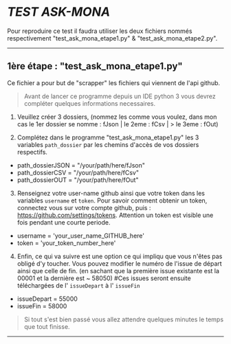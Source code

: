 # _TEST ASK-MONA_

Pour reproduire ce test il faudra utiliser les deux fichiers nommés respectivement "test_ask_mona_etape1.py" & "test_ask_mona_etape2.py".
_______________________________________________________________________________________________________________________________

## 1ère étape : "test_ask_mona_etape1.py"
Ce fichier a pour but de "scrapper" les fichiers qui viennent de l'api github.

> Avant de lancer ce programme depuis un IDE python 3 vous devrez compléter quelques informations necessaires.

1) Veuillez créer 3 dossiers, (nommez les comme vous voulez, dans mon cas le 1er dossier se nomme : fJson | le 2eme : fCsv | > le 3eme : fOut)

2) Complétez dans le programme "test_ask_mona_etape1.py" les 3 variables `path_dossier` par les chemins d'accès de vos dossiers respectifs.

- path_dossierJSON = "/your/path/here/fJson"
- path_dossierCSV = "/your/path/here/fCsv"
- path_dossierOUT = "/your/path/here/fOut"

3) Renseignez votre user-name github ainsi que votre token dans les variables `username` et `token`. 
Pour savoir comment obtenir un token, connectez vous sur votre compte github, puis : https://github.com/settings/tokens.
Attention un token est visible une fois pendant une courte periode.

- username = 'your_user_name_GITHUB_here'
- token = 'your_token_number_here'

4) Enfin, ce qui va suivre est une option ce qui impliqu que vous n'êtes pas obligé d'y toucher. 
Vous pouvez modifier le numéro de l'issue de départ ainsi que celle de fin. (en sachant que la première issue existante est la 00001 et la dernière est ~ 58050)
#Ces issues seront ensuite téléchargées de l' `issueDepart` à l' `issueFin`

- issueDepart = 55000
- issueFin = 58000

> Si tout s'est bien passé vous allez attendre quelques minutes le temps que tout finisse.

_____________________________________________________________________________________________________________________________

